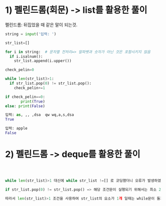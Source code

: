 # 1) 펠린드롬(회문) -> list를 활용한 풀이
펠린드롬: 뒤집었을 때 같은 말이 되는것. 

```python
string = input('입력: ')

str_list=[]

for i in string:  # 문자열 전처리=> 알파벳과 숫자가 아닌 것은 포함시키지 않음
  if i.isalnum():
    str_list.append(i.upper())

check_pelin=0

while len(str_list)>1:      
  if str_list.pop(0) != str_list.pop():
    check_pelin+=1

if check_pelin==0:
       print(True)
else: print(False)
```
```python
입력: as, ,, ,dsa  qw wq,a,s,dsa
True

입력: apple
False

```
# 2) 펠린드롬 -> deque를 활용한 풀이
```python



while len(str_list)>1 대신에 while str_list !=[] 로 코딩했더니 오류가 발생하였다.

if str_list.pop(0) != str_list.pop() => 해당 조건문이 실행되기 위해서는 최소 2개의 요소가 필요하다.

따라서 len(str_list)>1 조건을 사용하여 str_list의 요소가 1개 일때는 while문이 돌지 않도록 코드를 짜야한다. 
